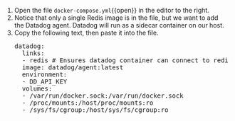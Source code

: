 1. Open the file `docker-compose.yml`{{open}} in the editor to the right. 
2. Notice that only a single Redis image is in the file, but we want to add the Datadog agent. Datadog will run as a sidecar container on our host. 
3. Copy the following text, then paste it into the file. 
   <pre class="file" data-target="clipboard">
   datadog:
     links:
     - redis # Ensures datadog container can connect to redis container
     image: datadog/agent:latest
     environment:
     - DD_API_KEY
     volumes:
     - /var/run/docker.sock:/var/run/docker.sock
     - /proc/mounts:/host/proc/mounts:ro
     - /sys/fs/cgroup:/host/sys/fs/cgroup:ro
   </pre>
